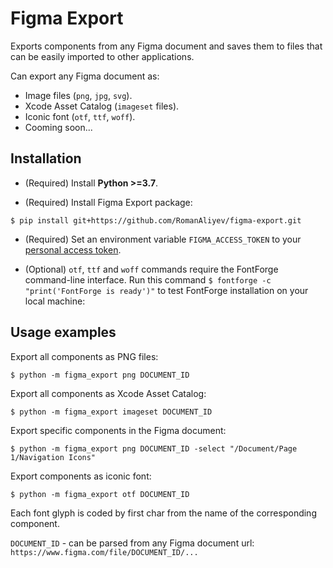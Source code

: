 # Figma Export

Exports components from any Figma document and saves them to files that can be easily imported to other applications.

Can export any Figma document as:

- Image files (```png```, ```jpg```, ```svg```).
- Xcode Asset Catalog (```imageset``` files).
- Iconic font (```otf```, ```ttf```, ```woff```).
- Cooming soon...

## Installation

- (Required) Install **Python >=3.7**.

- (Required) Install Figma Export package:

```
$ pip install git+https://github.com/RomanAliyev/figma-export.git
```

- (Required) Set an environment variable ```FIGMA_ACCESS_TOKEN``` to your [personal access token](https://www.figma.com/developers/docs#auth).

- (Optional) ```otf```, ```ttf``` and ```woff``` commands require the FontForge command-line interface. Run this command ```$ fontforge -c "print('FontForge is ready')"``` to test FontForge installation on your local machine:


## Usage examples

Export all components as PNG files:

```
$ python -m figma_export png DOCUMENT_ID
```

Export all components as Xcode Asset Catalog:

```
$ python -m figma_export imageset DOCUMENT_ID
```

Export specific components in the Figma document:

```
$ python -m figma_export png DOCUMENT_ID -select "/Document/Page 1/Navigation Icons"
```

Export components as iconic font:

```
$ python -m figma_export otf DOCUMENT_ID
```

Each font glyph is coded by first char from the name of the corresponding component. 

```DOCUMENT_ID``` - can be parsed from any Figma document url: ```https://www.figma.com/file/DOCUMENT_ID/...```

